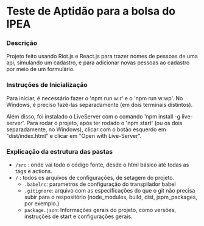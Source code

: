 # Teste de Aptidão para a bolsa do IPEA

### Descrição

Projeto feito usando Riot.js e React.js para trazer nomes de pessoas de uma api, simulando um cadastro, e para adicionar novas pessoas ao cadastro por meio de um formulário.

### Instruções de Inicialização

Para iniciar, é necessário fazer o 'npm run w:r' e o 'npm run w:wp'. No Windows, é preciso fazê-las separadamente (em dois terminais distintos).

Além disso, foi instalado o LiveServer com o comando 'npm install -g live-server'. Para rodar o projeto, após ter rodado o 'npm start' (ou os dois separadamente, no Windows), clicar com o botão esquerdo em "dist/index.html" e clicar em "Open with Live-Server".

### Explicação da estrutura das pastas

- `/src` : onde vai todo o código fonte, desde o html básico até todas as tags e actions.
- `/` : todos os arquivos de configurações, de setagem do projeto.
    - `.babelrc`: parametros de configuração do transpilador babel
    - `.gitignore`: arquivo com as especificações do que o git não precisa subir para o respositório (node_modules, build, dist, jspm_packages, por exemplo.)
    - `package.json`: Informações gerais do projeto, como versões, instruções de start e configurações gerais.
    